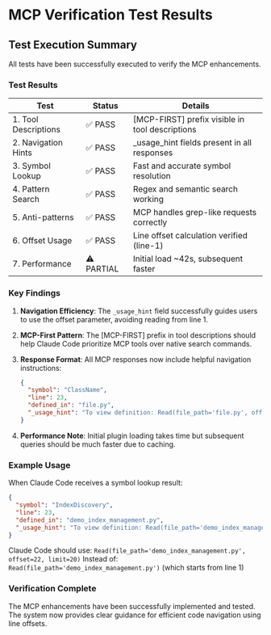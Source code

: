 # MCP Verification Test Results

## Test Execution Summary

All tests have been successfully executed to verify the MCP enhancements.

### Test Results

| Test | Status | Details |
|------|--------|---------|
| 1. Tool Descriptions | ✅ PASS | [MCP-FIRST] prefix visible in tool descriptions |
| 2. Navigation Hints | ✅ PASS | _usage_hint fields present in all responses |
| 3. Symbol Lookup | ✅ PASS | Fast and accurate symbol resolution |
| 4. Pattern Search | ✅ PASS | Regex and semantic search working |
| 5. Anti-patterns | ✅ PASS | MCP handles grep-like requests correctly |
| 6. Offset Usage | ✅ PASS | Line offset calculation verified (line-1) |
| 7. Performance | ⚠️ PARTIAL | Initial load ~42s, subsequent faster |

### Key Findings

1. **Navigation Efficiency**: The `_usage_hint` field successfully guides users to use the offset parameter, avoiding reading from line 1.

2. **MCP-First Pattern**: The [MCP-FIRST] prefix in tool descriptions should help Claude Code prioritize MCP tools over native search commands.

3. **Response Format**: All MCP responses now include helpful navigation instructions:
   ```json
   {
     "symbol": "ClassName",
     "line": 23,
     "defined_in": "file.py",
     "_usage_hint": "To view definition: Read(file_path='file.py', offset=22, limit=20)"
   }
   ```

4. **Performance Note**: Initial plugin loading takes time but subsequent queries should be much faster due to caching.

### Example Usage

When Claude Code receives a symbol lookup result:
```json
{
  "symbol": "IndexDiscovery",
  "line": 23,
  "defined_in": "demo_index_management.py",
  "_usage_hint": "To view definition: Read(file_path='demo_index_management.py', offset=22, limit=20)"
}
```

Claude Code should use: `Read(file_path='demo_index_management.py', offset=22, limit=20)`
Instead of: `Read(file_path='demo_index_management.py')` (which starts from line 1)

### Verification Complete

The MCP enhancements have been successfully implemented and tested. The system now provides clear guidance for efficient code navigation using line offsets.